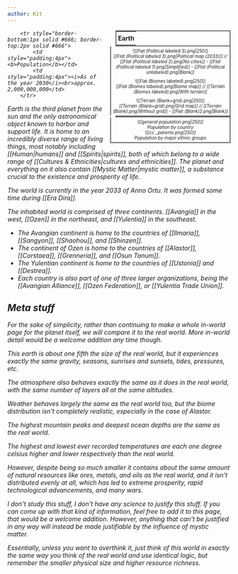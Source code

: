 ```yaml
---
author: Kit
---
```

<table style="float:right; clear:right; width:260px; margin:0 0 0 14; border:2px solid #666; line-height:1.5; border-collapse:collapse; font-size:smaller">
	<tr>
		<th colspan="2" style="border-bottom:2px solid #666; font-size:larger; padding:4px; text-align:center">Earth</th>
	</tr></table>

  <span align="center" style="float:right; clear:right; width:260px; margin:0 0 0 14; border-right:2px solid #666; border-left:2px solid #666; border-collapse:collapse; padding:4px; font-size:10px">![[Flat (Political labeled 3).png|250]]<br><i>[[Flat (Political labeled 3).png|Political map (2033)]] // [[Flat (Political labeled 2).png|No cities]] - [[Flat (Political labeled 1).png|Simplified]] - [[Flat (Political unlabeled).png|Blank]]</i></span>
  
  <span align="center" style="float:right; clear:right; width:260px; margin:0 0 0 14; border-right:2px solid #666; border-left:2px solid #666; border-collapse:collapse; padding:4px; font-size:10px">![[Flat (Biomes labeled).png|250]]<br><i>[[Flat (Biomes labeled).png|Biome map]] // [[Terrain (Biomes labeled).png|With terrain]]</i></span>
  
  <span align="center" style="float:right; clear:right; width:260px; margin:0 0 0 14; border-right:2px solid #666; border-left:2px solid #666; border-collapse:collapse; padding:4px; font-size:10px">![[Terrain (Blank+grid).png|250]]<br><i>[[Terrain (Blank+grid).png|Grid map]] // [[Terrain (Blank).png|Without grid]] - [[Flat (Blank)2.png|Blank]]</span>
  
  <table style="float:right; clear:right; width:260px; margin:0 0 0 14; border:2px solid #666; line-height:1.5; border-collapse:collapse; font-size:smaller">
	
		<tr style="border-bottom:1px solid #666; border-top:2px solid #666">
			<td style="padding:4px"><b>Population</b></td>
			<td style="padding:4px"><i>As of the year 2030</i><br>approx. 2,000,000,000</td>
		</tr>
	
  </table>

  <span align="center" style="float:right; clear:right; width:260px; margin:0 0 0 14; border-right:2px solid #666; border-left:2px solid #666; border-bottom:2px solid #666; border-collapse:collapse; padding:4px; font-size:10px">![[general population.png|250]]<br><i>Population by country</i><br>![[cc _parents.png|250]]<br><i>Population by major ethnic groups</i></span>

Earth is the third planet from the sun and the only astronomical object known to harbor and support life. It is home to an incredibly diverse range of living things, most notably including [[Human|humans]] and [[Spirits|spirits]], both of which belong to a wide range of [[Cultures & Ethnicities|cultures and ethnicities]]. The planet and everything on it also contain [[Mystic Matter|mystic matter]], a substance crucial to the existence and prosperity of life.

The world is currently in the year 2033 of Anno Ortu. It was formed some time during [[Era Dira]].

The inhabited world is comprised of three continents. [[Avangia]] in the west, [[Ozen]] in the northeast, and [[Yulentia]] in the southeast.
- The Avangian continent is home to the countries of [[Ilmaria]], [[Sangyon]], [[Shaohou]], and [[Shinzen]].
- The continent of Ozen is home to the countries of [[Alastor]], [[Corstaea]], [[Grenneria]], and [[Osun Tanum]].
- The Yulentian continent is home to the countries of [[Ustonia]] and [[Destrea]].
- Each country is also part of one of three larger organizations, being the [[Avangian Alliance]], [[Ozen Federation]], or [[Yulentia Trade Union]].

## Meta stuff

For the sake of simplicity, rather than continuing to make a whole in-world page for the planet itself, we will compare it to the real world. More in-world detail would be a welcome addition any time though.

This earth is about one fifth the size of the real world, but it experiences exactly the same gravity, seasons, sunrises and sunsets, tides, pressures, etc.

The atmosphere also behaves exactly the same as it does in the real world, with the same number of layers all at the same altitudes.

Weather behaves largely the same as the real world too, but the biome distribution isn't completely realistic, especially in the case of Alastor.

The highest mountain peaks and deepest ocean depths are the same as the real world.

The highest and lowest ever recorded temperatures are each one degree celsius higher and lower respectively than the real world.

However, despite being so much smaller it contains about the same amount of natural resources like ores, metals, and oils as the real world, and it isn't distributed evenly at all, which has led to extreme prosperity, rapid technological advancements, and *many* wars.

I don't study this stuff, I don't have any science to justify this stuff. If you can come up with that kind of information, feel free to add it to this page, that would be a welcome addition. However, anything that can't be justified in any way will instead be made justifiable by the influence of mystic matter.

Essentially, unless you *want* to overthink it, just think of this world in exactly the same way you think of the real world and use identical logic, but remember the smaller physical size and higher resource richness.